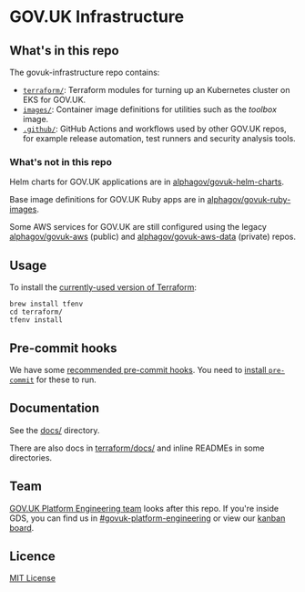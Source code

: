 # GOV.UK Infrastructure

## What's in this repo

The govuk-infrastructure repo contains:

- [`terraform/`](terraform/): Terraform modules for turning up an Kubernetes
  cluster on EKS for GOV.UK.
- [`images/`](images/): Container image definitions for utilities such as the _toolbox_ image.
- [`.github/`](.github/): GitHub Actions and workflows used by other GOV.UK
  repos, for example release automation, test runners and security analysis
  tools.

### What's not in this repo

Helm charts for GOV.UK applications are in [alphagov/govuk-helm-charts](https://github.com/alphagov/govuk-helm-charts).

Base image definitions for GOV.UK Ruby apps are in [alphagov/govuk-ruby-images](https://github.com/alphagov/govuk-ruby-images/).

Some AWS services for GOV.UK are still configured using the legacy [alphagov/govuk-aws](https://github.com/alphagov/govuk-aws/) (public) and [alphagov/govuk-aws-data](https://github.com/alphagov/govuk-aws-data/) (private) repos.

## Usage

To install the [currently-used version of Terraform](terraform/.terraform-version):

```shell
brew install tfenv
cd terraform/
tfenv install
```

## Pre-commit hooks

We have some [recommended pre-commit hooks](.pre-commit-config.yaml). You need
to [install `pre-commit`](https://pre-commit.com/#install) for these to run.

## Documentation

See the [docs/](docs/) directory.

There are also docs in [terraform/docs/](terraform/docs/) and inline READMEs in some directories.

## Team

[GOV.UK Platform Engineering team](https://github.com/orgs/alphagov/teams/gov-uk-platform-engineering) looks after this repo. If you're inside GDS, you can find us in [#govuk-platform-engineering](https://gds.slack.com/channels/govuk-platform-engineering) or view our [kanban board](https://github.com/orgs/alphagov/projects/71).

## Licence

[MIT License](LICENCE)
